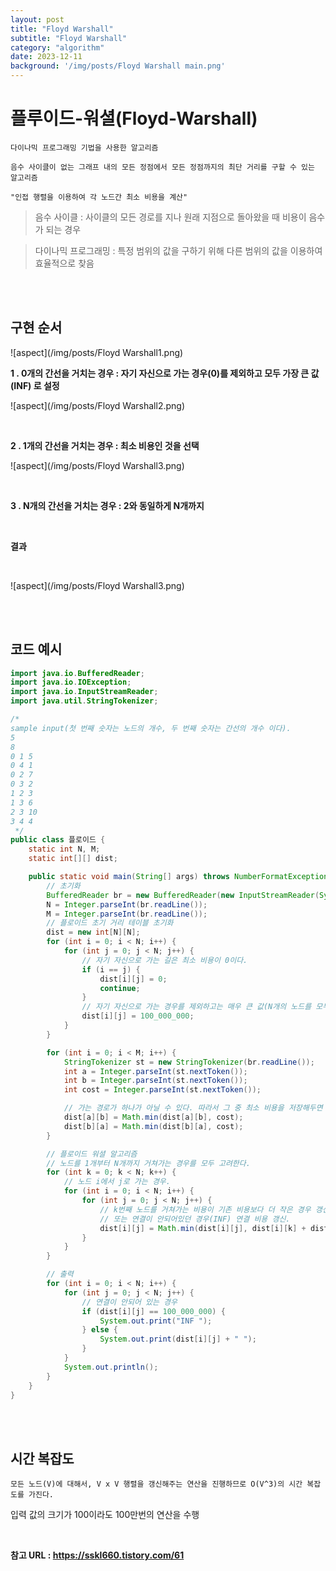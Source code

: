 ```yaml
---
layout: post
title: "Floyd Warshall"
subtitle: "Floyd Warshall"
category: "algorithm"
date: 2023-12-11
background: '/img/posts/Floyd Warshall main.png'
---
```


# 플루이드-워셜(Floyd-Warshall)

`다이나믹 프로그래밍 기법을 사용한 알고리즘`
<br>

`음수 사이클이 없는 그래프 내의 모든 정점에서 모든 정점까지의 최단 거리를 구할 수 있는 알고리즘`
<br>

`"인접 행렬을 이용하여 각 노드간 최소 비용을 계산"`


> 음수 사이클 : 사이클의 모든 경로를 지나 원래 지점으로 돌아왔을 때 비용이 음수가 되는 경우

> 다이나믹 프로그래밍 : 특정 범위의 값을 구하기 위해 다른 범위의 값을 이용하여 효율적으로 찾음

<br>
<br>

## 구현 순서

![aspect](/img/posts/Floyd Warshall1.png)

**1 . 0개의 간선을 거치는 경우 : 자기 자신으로 가는 경우(0)를 제외하고 모두 가장 큰 값(INF) 로 설정**

![aspect](/img/posts/Floyd Warshall2.png)

<br>

**2 . 1개의 간선을 거치는 경우 : 최소 비용인 것을 선택**

![aspect](/img/posts/Floyd Warshall3.png)

<br>

**3 . N개의 간선을 거치는 경우 : 2와 동일하게 N개까지**

<br>

**결과**

<br> 

![aspect](/img/posts/Floyd Warshall3.png)

<br>
<br>

## 코드 예시

```java
import java.io.BufferedReader;
import java.io.IOException;
import java.io.InputStreamReader;
import java.util.StringTokenizer;

/*
sample input(첫 번째 숫자는 노드의 개수, 두 번째 숫자는 간선의 개수 이다).
5
8
0 1 5
0 4 1
0 2 7
0 3 2
1 2 3
1 3 6
2 3 10
3 4 4
 */
public class 플로이드 {
	static int N, M;
	static int[][] dist;

	public static void main(String[] args) throws NumberFormatException, IOException {
		// 초기화
		BufferedReader br = new BufferedReader(new InputStreamReader(System.in));
		N = Integer.parseInt(br.readLine());
		M = Integer.parseInt(br.readLine());
		// 플로이드 초기 거리 테이블 초기화
		dist = new int[N][N];
		for (int i = 0; i < N; i++) {
			for (int j = 0; j < N; j++) {
				// 자기 자신으로 가는 길은 최소 비용이 0이다.
				if (i == j) {
					dist[i][j] = 0;
					continue;
				}
				// 자기 자신으로 가는 경우를 제외하고는 매우 큰 값(N개의 노드를 모두 거쳐서 가더라도 더 큰 값).
				dist[i][j] = 100_000_000;
			}
		}

		for (int i = 0; i < M; i++) {
			StringTokenizer st = new StringTokenizer(br.readLine());
			int a = Integer.parseInt(st.nextToken());
			int b = Integer.parseInt(st.nextToken());
			int cost = Integer.parseInt(st.nextToken());

			// 가는 경로가 하나가 아닐 수 있다. 따라서 그 중 최소 비용을 저장해두면 된다.
			dist[a][b] = Math.min(dist[a][b], cost);
			dist[b][a] = Math.min(dist[b][a], cost);
		}

		// 플로이드 워셜 알고리즘
		// 노드를 1개부터 N개까지 거쳐가는 경우를 모두 고려한다.
		for (int k = 0; k < N; k++) {
			// 노드 i에서 j로 가는 경우.
			for (int i = 0; i < N; i++) {
				for (int j = 0; j < N; j++) {
					// k번째 노드를 거쳐가는 비용이 기존 비용보다 더 작은 경우 갱신
					// 또는 연결이 안되어있던 경우(INF) 연결 비용 갱신.
					dist[i][j] = Math.min(dist[i][j], dist[i][k] + dist[k][j]);
				}
			}
		}

		// 출력
		for (int i = 0; i < N; i++) {
			for (int j = 0; j < N; j++) {
				// 연결이 안되어 있는 경우
				if (dist[i][j] == 100_000_000) {
					System.out.print("INF ");
				} else {
					System.out.print(dist[i][j] + " ");
				}
			}
			System.out.println();
		}
	}
}
```

<br>
<br>

## 시간 복잡도

`모든 노드(V)에 대해서, V x V 행렬을 갱신해주는 연산을 진행하므로 O(V^3)의 시간 복잡도를 가진다.`

입력 값의 크기가 100이라도 100만번의 연산을 수행


<br> 

**참고 URL : <https://sskl660.tistory.com/61>**

